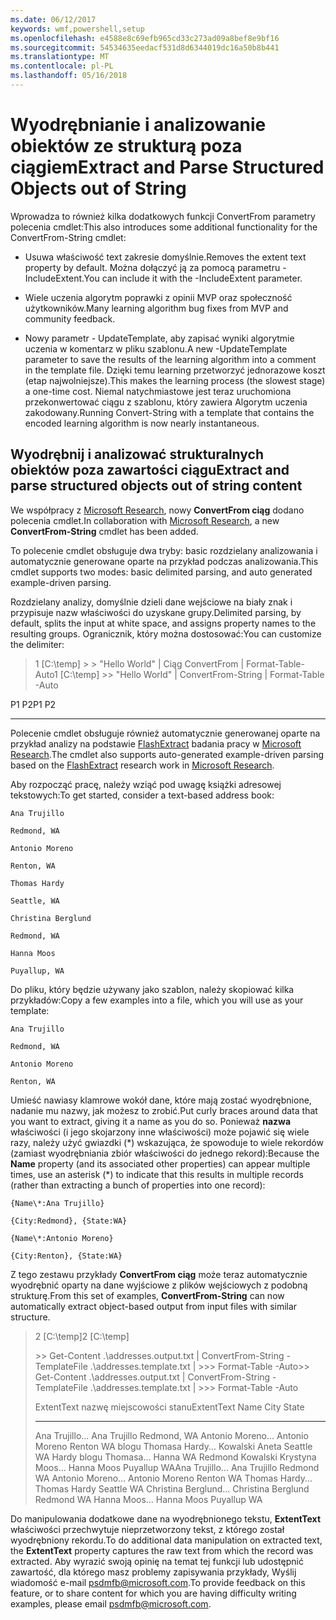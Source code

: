 ```yaml
---
ms.date: 06/12/2017
keywords: wmf,powershell,setup
ms.openlocfilehash: e4588e8c69efb965cd33c273ad09a8bef8e9bf16
ms.sourcegitcommit: 54534635eedacf531d8d6344019dc16a50b8b441
ms.translationtype: MT
ms.contentlocale: pl-PL
ms.lasthandoff: 05/16/2018
---
```

# <a name="extract-and-parse-structured-objects-out-of-string"></a><span data-ttu-id="f1661-102">Wyodrębnianie i analizowanie obiektów ze strukturą poza ciągiem</span><span class="sxs-lookup"><span data-stu-id="f1661-102">Extract and Parse Structured Objects out of String</span></span>
<span data-ttu-id="f1661-103">Wprowadza to również kilka dodatkowych funkcji ConvertFrom parametry polecenia cmdlet:</span><span class="sxs-lookup"><span data-stu-id="f1661-103">This also introduces some additional functionality for the ConvertFrom-String cmdlet:</span></span>

-   <span data-ttu-id="f1661-104">Usuwa właściwość text zakresie domyślnie.</span><span class="sxs-lookup"><span data-stu-id="f1661-104">Removes the extent text property by default.</span></span> <span data-ttu-id="f1661-105">Można dołączyć ją za pomocą parametru - IncludeExtent.</span><span class="sxs-lookup"><span data-stu-id="f1661-105">You can include it with the -IncludeExtent parameter.</span></span>

-   <span data-ttu-id="f1661-106">Wiele uczenia algorytm poprawki z opinii MVP oraz społeczność użytkowników.</span><span class="sxs-lookup"><span data-stu-id="f1661-106">Many learning algorithm bug fixes from MVP and community feedback.</span></span>

-   <span data-ttu-id="f1661-107">Nowy parametr - UpdateTemplate, aby zapisać wyniki algorytmie uczenia w komentarz w pliku szablonu.</span><span class="sxs-lookup"><span data-stu-id="f1661-107">A new -UpdateTemplate parameter to save the results of the learning algorithm into a comment in the template file.</span></span> <span data-ttu-id="f1661-108">Dzięki temu learning przetworzyć jednorazowe koszt (etap najwolniejsze).</span><span class="sxs-lookup"><span data-stu-id="f1661-108">This makes the learning process (the slowest stage) a one-time cost.</span></span> <span data-ttu-id="f1661-109">Niemal natychmiastowe jest teraz uruchomiona przekonwertować ciągu z szablonu, który zawiera Algorytm uczenia zakodowany.</span><span class="sxs-lookup"><span data-stu-id="f1661-109">Running Convert-String with a template that contains the encoded learning algorithm is now nearly instantaneous.</span></span>


<a name="extract-and-parse-structured-objects-out-of-string-content"></a><span data-ttu-id="f1661-110">Wyodrębnij i analizować strukturalnych obiektów poza zawartości ciągu</span><span class="sxs-lookup"><span data-stu-id="f1661-110">Extract and parse structured objects out of string content</span></span>
----------------------------------------------------------

<span data-ttu-id="f1661-111">We współpracy z [Microsoft Research](http://research.microsoft.com/), nowy **ConvertFrom ciąg** dodano polecenia cmdlet.</span><span class="sxs-lookup"><span data-stu-id="f1661-111">In collaboration with [Microsoft Research](http://research.microsoft.com/), a new **ConvertFrom-String** cmdlet has been added.</span></span>

<span data-ttu-id="f1661-112">To polecenie cmdlet obsługuje dwa tryby: basic rozdzielany analizowania i automatycznie generowane oparte na przykład podczas analizowania.</span><span class="sxs-lookup"><span data-stu-id="f1661-112">This cmdlet supports two modes: basic delimited parsing, and auto generated example-driven parsing.</span></span>

<span data-ttu-id="f1661-113">Rozdzielany analizy, domyślnie dzieli dane wejściowe na biały znak i przypisuje nazw właściwości do uzyskane grupy.</span><span class="sxs-lookup"><span data-stu-id="f1661-113">Delimited parsing, by default, splits the input at white space, and assigns property names to the resulting groups.</span></span> <span data-ttu-id="f1661-114">Ogranicznik, który można dostosować:</span><span class="sxs-lookup"><span data-stu-id="f1661-114">You can customize the delimiter:</span></span>

> <span data-ttu-id="f1661-115">1 \[C:\\temp\] &gt; &gt; "Hello World" | Ciąg ConvertFrom | Format-Table-Auto</span><span class="sxs-lookup"><span data-stu-id="f1661-115">1 \[C:\\temp\] &gt;&gt; "Hello World" | ConvertFrom-String | Format-Table -Auto</span></span>

<span data-ttu-id="f1661-116">P1    P2</span><span class="sxs-lookup"><span data-stu-id="f1661-116">P1    P2</span></span>
--    --

<span data-ttu-id="f1661-117">Polecenie cmdlet obsługuje również automatycznie generowanej oparte na przykład analizy na podstawie [FlashExtract](http://research.microsoft.com/en-us/um/people/sumitg/flashextract.html) badania pracy w [Microsoft Research](http://research.microsoft.com).</span><span class="sxs-lookup"><span data-stu-id="f1661-117">The cmdlet also supports auto-generated example-driven parsing based on the [FlashExtract](http://research.microsoft.com/en-us/um/people/sumitg/flashextract.html) research work in [Microsoft Research](http://research.microsoft.com).</span></span>

<span data-ttu-id="f1661-118">Aby rozpocząć pracę, należy wziąć pod uwagę książki adresowej tekstowych:</span><span class="sxs-lookup"><span data-stu-id="f1661-118">To get started, consider a text-based address book:</span></span>

    Ana Trujillo

    Redmond, WA

    Antonio Moreno

    Renton, WA

    Thomas Hardy

    Seattle, WA

    Christina Berglund

    Redmond, WA

    Hanna Moos

    Puyallup, WA

<span data-ttu-id="f1661-119">Do pliku, który będzie używany jako szablon, należy skopiować kilka przykładów:</span><span class="sxs-lookup"><span data-stu-id="f1661-119">Copy a few examples into a file, which you will use as your template:</span></span>

    Ana Trujillo

    Redmond, WA

    Antonio Moreno

    Renton, WA



<span data-ttu-id="f1661-120">Umieść nawiasy klamrowe wokół dane, które mają zostać wyodrębnione, nadanie mu nazwy, jak możesz to zrobić.</span><span class="sxs-lookup"><span data-stu-id="f1661-120">Put curly braces around data that you want to extract, giving it a name as you do so.</span></span> <span data-ttu-id="f1661-121">Ponieważ **nazwa** właściwości (i jego skojarzony inne właściwości) może pojawić się wiele razy, należy użyć gwiazdki (\*) wskazująca, że spowoduje to wiele rekordów (zamiast wyodrębniania zbiór właściwości do jednego rekord):</span><span class="sxs-lookup"><span data-stu-id="f1661-121">Because the **Name** property (and its associated other properties) can appear multiple times, use an asterisk (\*) to indicate that this results in multiple records (rather than extracting a bunch of properties into one record):</span></span>

    {Name\*:Ana Trujillo}

    {City:Redmond}, {State:WA}

    {Name\*:Antonio Moreno}

    {City:Renton}, {State:WA}

<span data-ttu-id="f1661-122">Z tego zestawu przykłady **ConvertFrom ciąg** może teraz automatycznie wyodrębnić oparty na dane wyjściowe z plików wejściowych z podobną strukturę.</span><span class="sxs-lookup"><span data-stu-id="f1661-122">From this set of examples, **ConvertFrom-String** can now automatically extract object-based output from input files with similar structure.</span></span>

> <span data-ttu-id="f1661-123">2 \[C:\\temp\]</span><span class="sxs-lookup"><span data-stu-id="f1661-123">2 \[C:\\temp\]</span></span>
>
> <span data-ttu-id="f1661-124">&gt;&gt; Get-Content .\\addresses.output.txt | ConvertFrom-String -TemplateFile .\\addresses.template.txt | &gt;&gt;&gt; Format-Table -Auto</span><span class="sxs-lookup"><span data-stu-id="f1661-124">&gt;&gt; Get-Content .\\addresses.output.txt | ConvertFrom-String -TemplateFile .\\addresses.template.txt | &gt;&gt;&gt; Format-Table -Auto</span></span>
>
> <span data-ttu-id="f1661-125">ExtentText nazwę miejscowości stanu</span><span class="sxs-lookup"><span data-stu-id="f1661-125">ExtentText                     Name               City     State</span></span>
> ----------                     ----               ----     -----
> <span data-ttu-id="f1661-126">Ana Trujillo...                Ana Trujillo Redmond, WA Antonio Moreno...              Antonio Moreno Renton WA blogu Thomasa Hardy...                Kowalski Aneta Seattle WA Hardy blogu Thomasa...          Hanna WA Redmond Kowalski Krystyna Moos...                  Hanna Moos Puyallup WA</span><span class="sxs-lookup"><span data-stu-id="f1661-126">Ana Trujillo...                Ana Trujillo       Redmond  WA Antonio Moreno...              Antonio Moreno     Renton   WA Thomas Hardy...                Thomas Hardy       Seattle  WA Christina Berglund...          Christina Berglund Redmond  WA Hanna Moos...                  Hanna Moos         Puyallup WA</span></span>

<span data-ttu-id="f1661-127">Do manipulowania dodatkowe dane na wyodrębnionego tekstu, **ExtentText** właściwości przechwytuje nieprzetworzony tekst, z którego został wyodrębniony rekordu.</span><span class="sxs-lookup"><span data-stu-id="f1661-127">To do additional data manipulation on extracted text, the **ExtentText** property captures the raw text from which the record was extracted.</span></span> <span data-ttu-id="f1661-128">Aby wyrazić swoją opinię na temat tej funkcji lub udostępnić zawartość, dla którego masz problemy zapisywania przykłady, Wyślij wiadomość e-mail <psdmfb@microsoft.com>.</span><span class="sxs-lookup"><span data-stu-id="f1661-128">To provide feedback on this feature, or to share content for which you are having difficulty writing examples, please email <psdmfb@microsoft.com>.</span></span>
